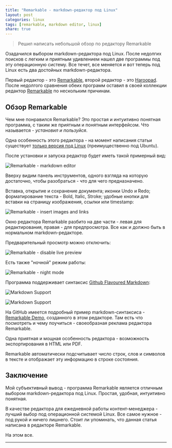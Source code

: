 ```yaml
---
title: "Remarkable - markdown-редактор под Linux"
layout: post
categories: linux
tags: [remarkable, markdown editor, linux]
share: true
---
```


> Решил написать небольшой обзор по редактору Remarkable

Озадачился выбором markdown-редактора под Linux. После недолгих поисков с легким и приятным удивлением нашел две программы под эту операционную систему. Все течет, все меняется и вот теперь под Linux есть два достойных markdown-редактора.

Первый редактор - это [Remarkable][1], второй редактор - это [Haroopad][2]. После недолгого сравнения обеих программ оставил в своей коллекции редактор [Remarkable][1] по нескольким причинам.

## Обзор Remarkable

Чем мне понравился Remarkable? Это простая и интуитивно понятная программа, с таким же приятным и понятным интерфейсом. Что называется - *установил и пользуйся*.

Одна особенность этого редактора - на момент написания статьи существует [только версия под Linux][3] (преимущественно под Ubuntu).

После установки и запуска редактор будет иметь такой примерный вид:

![Remarkable - markdown editor]({{site.url}}/images/uploads/2015/04/remarkable_example_text.png "Remarkable - markdown editor")

Вверху видим панель инструментов, одного взгляда на которую достаточно, чтобы разобраться - что для чего предназначено.

Вставка, открытие и сохранение документа; иконки Undo и Redo; форматирование текста - Bold, Italic, Stroke; удобные кнопки для вставки на страницу изображения, ссылки или timestamp:

![Remarkable - insert images and links]({{site.url}}/images/uploads/2015/04/remarkable_links_images.png "Remarkable - insert images and links")

Окно редактора Remarkable разбито на две части - левая для редактирования, правая - для предпросмотра. Все как и должно быть в нормальном markdown-редакторе.

Предварительный просмотр можно отключить:

![Remarkable - disable live preview]({{site.url}}/images/uploads/2015/04/remarkable_disable_live_preview.png "Remarkable - disable live preview")

Есть также "ночной" режим работы:

![Remarkable - night mode]({{site.url}}/images/uploads/2015/04/remarkable_nightmode.png "Remarkable - night mode")

Программа поддерживает синтаксис [Github Flavoured Markdown][4]:

![Markdown Support]({{site.url}}/images/uploads/2015/04/remarkable_markdown.png "Markdown Support")

![Markdown Support]({{site.url}}/images/uploads/2015/04/remarkable_markdown_support.png "Markdown Support")

На GitHub имеется подробный пример markdown-синтаксиса - [Remarkable Demo][5], созданного в этом редакторе. Там есть что посмотреть и чему поучиться - своеобразная реклама редактора Remarkable.

Одна приятная и мощная особенность редактора - возможность экспортирования в HTML или PDF.

Remarkable автоматически подсчитывает число строк, слов и символов в тексте и отображает эту информацию в строке состояния.

## Заключение

Мой субъективный вывод - программа Remarkable является отличным выбором markdown-редактора под Linux. Простая, удобная, интуитивно понятная.

В качестве редактора для ежедневной работы контент-менеджера - лучший выбор под операционной системой Linux. Все самое нужное - под рукой и ничего лишнего. Стоит ли упоминать, что данная статья написана в редакторе Remarkable.

На этом все.

---
[1]: http://remarkableapp.net/ "Remarkable"
[2]: http://pad.haroopress.com/user.html "Haroopad"
[3]: http://remarkableapp.net/download.html "Download Remarkable"
[4]: https://help.github.com/articles/github-flavored-markdown/ "Github Flavoured Markdown"
[5]: http://jonschlinkert.github.io/remarkable/demo/ "Remarkable Demo"
